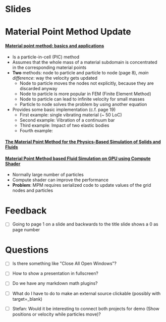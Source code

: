 <script>
lively.loadJavaScriptThroughDOM("thulur-utils", lively4url + "/doc/PX2018/project_2/utils.js");
</script>
<link rel="stylesheet" type="text/css" href="doc/PX2018/project_2/utils.css">

# Slides

<script>openBrowser('doc/PX2018/project_2/presentation/presentation-2018-05-16.md', 'Initial Presentation')</script>

# Material Point Method Update

#### [Material point method: basics and applications](https://www.researchgate.net/profile/Vinh_Phu_Nguyen/publication/262415477_Material_point_method_basics_and_applications/links/00463537ab99f084f0000000/Material-point-method-basics-and-applications.pdf)

- Is a particle-in-cell (PIC) method
- Assumes that the whole mass of a material subdomain is concentrated in the corresponding material points
- **Two** methods: node to particle and particle to node (page 8), *main difference*: way the velocity gets updated
    - Node to particle moves the nodes not explicitly, because they are discarded anyway
    - Node to particle is more popular in FEM (Finite Element Method)
    - Node to particle can lead to infinite velocity for small masses
    - Particle to node solves the problem by using another equation
- Provides some basic implementation (c.f. page 19)
    - First example: single vibrating material (~ 50 LoC)
    - Second example: Vibration of a continuum bar
    - Third example: Impact of two elastic bodies
    - Fourth example:

#### [The Material Point Method for the Physics-Based Simulation of Solids and Fluids](https://www.math.ucla.edu/~jteran/student_thesis/jiang.pdf)  
  
#### [Material Point Method based Fluid Simulation on GPU using Compute Shader](https://www.researchgate.net/profile/Dody_Dharma2/publication/319525082_Material_Point_Method_based_Fluid_Simulation_on_GPU_using_Compute_Shader/links/59b0ca69458515a5b484e9b0/Material-Point-Method-based-Fluid-Simulation-on-GPU-using-Compute-Shader.pdf) 

- Normally large number of particles
- Compute shader can improve the performance
- **Problem**: MPM requires serialized code to update values of the grid nodes and particles

# Feedback
- [ ] Going to page 1 on a slide and backwards to the title slide shows a 0 as page number

# Questions
- [ ] Is there something like "Close All Open Windows"?
- [ ] How to show a presentation in fullscreen?
- [ ] Do we have any markdown math plugins?
- [ ] What do I have to do to make an external source clickable (possibly with target=_blank)
- [ ] Stefan: Would it be interesting to connect both projects for demo (Show positions or velocity while particles move)?


